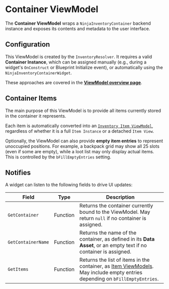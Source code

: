 # Container ViewModel
<primary-label ref="inventory"/>

The **Container ViewModel** wraps a `NinjaInventoryContainer` backend instance and exposes its contents and metadata to 
the user interface.

## Configuration

This ViewModel is created by the `InventoryResolver`. It requires a valid **Container Instance**, which can be assigned 
manually (e.g., during a widget's `OnConstruct` or Blueprint Initialize event), or automatically using the `NinjaInventoryContainerWidget`.

These approaches are covered in the [**ViewModel overview page**](inv_ui_mvvm.md).

## Container Items

The main purpose of this ViewModel is to provide all items currently stored in the container it represents.

Each item is automatically converted into an [`Inventory Item ViewModel`](inv_mvvm_item.md), regardless of whether it is 
a full `Item Instance` or a detached `Item View`.

Optionally, the ViewModel can also provide **empty item entries** to represent unoccupied positions. For example, a backpack 
grid may show all 25 slots (even if some are empty), while a loot list may only display actual items. This is controlled 
by the `bFillEmptyEntries` setting.

## Notifies

A widget can listen to the following fields to drive UI updates:

| Field              | Type     | Description                                                                                                                                     |
|--------------------|----------|-------------------------------------------------------------------------------------------------------------------------------------------------|
| `GetContainer`     | Function | Returns the container currently bound to the ViewModel. May return `null` if no container is assigned.                                          |
| `GetContainerName` | Function | Returns the name of the container, as defined in its **Data Asset**, or an empty text if no container is assigned.                              |
| `GetItems`         | Function | Returns the list of items in the container, as [Item ViewModels](inv_mvvm_item.md). May include empty entries depending on `bFillEmptyEntries`. |
